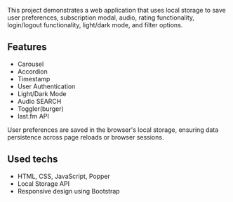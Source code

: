 This project demonstrates a web application that uses local storage to save user preferences, subscription modal, audio, rating functionality, login/logout functionality, light/dark mode, and filter options.

## Features
- Carousel
- Accordion
- Timestamp
- User Authentication
- Light/Dark Mode
- Audio SEARCH
- Toggler(burger)
- last.fm API

User preferences are saved in the browser's local storage, ensuring data persistence across page reloads or browser sessions.

## Used techs
- HTML, CSS, JavaScript, Popper
- Local Storage API
- Responsive design using Bootstrap
